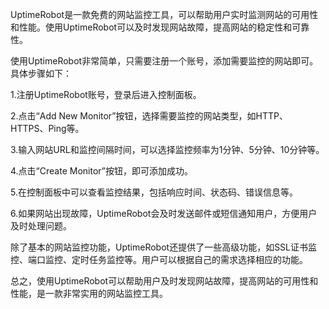 UptimeRobot是一款免费的网站监控工具，可以帮助用户实时监测网站的可用性和性能。使用UptimeRobot可以及时发现网站故障，提高网站的稳定性和可靠性。

使用UptimeRobot非常简单，只需要注册一个账号，添加需要监控的网站即可。具体步骤如下：

1.注册UptimeRobot账号，登录后进入控制面板。

2.点击“Add New Monitor”按钮，选择需要监控的网站类型，如HTTP、HTTPS、Ping等。

3.输入网站URL和监控间隔时间，可以选择监控频率为1分钟、5分钟、10分钟等。

4.点击“Create Monitor”按钮，即可添加成功。

5.在控制面板中可以查看监控结果，包括响应时间、状态码、错误信息等。

6.如果网站出现故障，UptimeRobot会及时发送邮件或短信通知用户，方便用户及时处理问题。

除了基本的网站监控功能，UptimeRobot还提供了一些高级功能，如SSL证书监控、端口监控、定时任务监控等。用户可以根据自己的需求选择相应的功能。

总之，使用UptimeRobot可以帮助用户及时发现网站故障，提高网站的可用性和性能，是一款非常实用的网站监控工具。